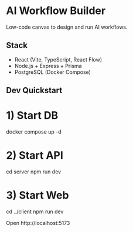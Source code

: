 
# AI Workflow Builder

Low-code canvas to design and run AI workflows.

## Stack
- React (Vite, TypeScript, React Flow)
- Node.js + Express + Prisma
- PostgreSQL (Docker Compose)

## Dev Quickstart
# 1) Start DB
docker compose up -d

# 2) Start API
cd server
npm run dev

# 3) Start Web
cd ../client
npm run dev

Open http://localhost:5173

